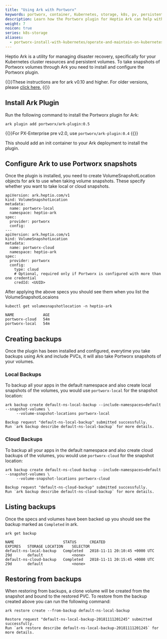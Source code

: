 ```yaml
---
title: "Using Ark with Portworx"
keywords: portworx, container, Kubernetes, storage, k8s, pv, persistent disk, snapshot
description: Learn how the Portworx plugin for Heptio Ark can help with disaster recovery in your Kubernetes clusters
weight: 7
noicon: true
series: k8s-storage
aliases:
  - portworx-install-with-kubernetes/operate-and-maintain-on-kubernetes/disaster-recovery
---
```


Heptio Ark is a utility for managing disaster recovery, specifically for your
Kubernetes cluster resources and persistent volumes. To take snapshots of
Portworx volumes through Ark you need to install and configure the Portworx
plugin.

{{<info>}}These instructions are for ark v0.10 and higher. For older versions, please [click here.](ark-pre-0.10) {{</info>}}

## Install Ark Plugin

Run the following command to install the Portworx plugin for Ark:
```text
ark plugin add portworx/ark-plugin:0.5
```

{{<info>}}For PX-Enterprise pre v2.0, use `portworx/ark-plugin:0.4` {{</info>}}

This should add an init container to your Ark deployment to install the
plugin.

## Configure Ark to use Portworx snapshots

Once the plugin is installed, you need to create VolumeSnapshotLocation objects for ark to use when
taking volume snapshots. These specify whether you want to take local or cloud snapshots.

```text
apiVersion: ark.heptio.com/v1
kind: VolumeSnapshotLocation
metadata:
  name: portworx-local
  namespace: heptio-ark
spec:
  provider: portworx
  config:
---
apiVersion: ark.heptio.com/v1
kind: VolumeSnapshotLocation
metadata:
  name: portworx-cloud
  namespace: heptio-ark
spec:
  provider: portworx
  config:
    type: cloud
    # Optional, required only if Portworx is configured with more than one credential
    credId: <UUID>
```

After applying the above specs you should see them when you list the VolumeSnapshotLocaions
```text
kubectl get volumesnapshotlocation -n heptio-ark
```

```output
NAME             AGE
portworx-cloud   54m
portworx-local   54m
```

## Creating backups

Once the plugin has been installed and configured, everytime you take backups
using Ark and include PVCs, it will also take Portworx snapshots of your volumes.

### Local Backups

To backup all your apps in the default namespace and also create local snapshots
of the volumes, you would use `portworx-local` for the snapshot location:

```text
ark backup create default-ns-local-backup --include-namespaces=default --snapshot-volumes \
     --volume-snapshot-locations portworx-local
```

```output
Backup request "default-ns-local-backup" submitted successfully.
Run `ark backup describe default-ns-local-backup` for more details.
```

### Cloud Backups

To backup all your apps in the default namespace and also create cloud backups
of the volumes, you would use `portworx-cloud` for the snapshot location:

```text
ark backup create default-ns-cloud-backup --include-namespaces=default --snapshot-volumes \
     --volume-snapshot-locations portworx-cloud
```

```output
Backup request "default-ns-cloud-backup" submitted successfully.
Run `ark backup describe default-ns-cloud-backup` for more details.
```

## Listing backups

Once the specs and volumes have been backed up you should see the backup marked
as `Completed` in ark.

```text
ark get backup
```

```output
NAME                      STATUS      CREATED                         EXPIRES   STORAGE LOCATION    SELECTOR
default-ns-local-backup   Completed   2018-11-11 20:10:45 +0000 UTC   29d       default             <none>
default-ns-cloud-backup   Completed   2018-11-11 20:15:45 +0000 UTC   29d       default             <none>
```

## Restoring from backups

When restoring from backups, a clone volume will be created from the snapshot and
bound to the restored PVC. To restore from the backup created above you can run
the following command:

```text
ark restore create --from-backup default-ns-local-backup
```

```output
Restore request "default-ns-local-backup-20181111201245" submitted successfully.
Run `ark restore describe default-ns-local-backup-20181111201245` for more details.
```
